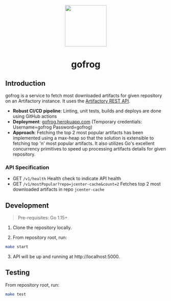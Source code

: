 <div align="center">
  <p>
    <img src="https://user-images.githubusercontent.com/4137581/95133604-3072c100-077f-11eb-9c7d-5d8951cf0454.png" height="130px"/>
  </p>
  
  <h1>gofrog</h1>
</div>

## Introduction

gofrog is a service to fetch most downloaded artifacts for given repository on an Artifactory instance. It uses the [Artifactory REST API](https://www.jfrog.com/confluence/display/JFROG/Artifactory+REST+API).

- **Robust CI/CD pipeline**: Linting, unit tests, builds and deploys are done using GitHub actions
- **Deployment**: [gofrog.herokuapp.com](gofrog.herokuapp.com) (Temporary credentials: Username=gofrog Password=gofrog)
- **Approach**: Fetching the top 2 most popular artifacts has been implemented using a max-heap so that the solution is extensible to fetching top 'n' most popular artifacts. It also utilizes Go's excellent concurrency primitives to speed up processing artifacts details for given repository.

### API Specification

- GET `/v1/health` Health check to indicate API health
- GET `/v1/mostPopular?repo=jcenter-cache&count=2` Fetches top 2 most downloaded artifacts in repo `jcenter-cache`

## Development

> Pre-requisites: Go 1.15+

1. Clone the repository locally.

2. From repository root, run:

```bash
make start
```

3. API will be up and running at http://localhost:5000.

## Testing

From repository root, run:

```bash
make test
```

